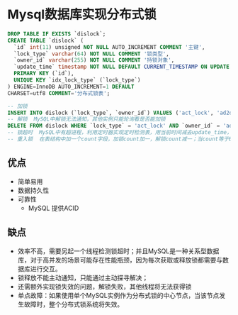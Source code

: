 # Mysql数据库实现分布式锁

```sql
DROP TABLE IF EXISTS `dislock`;
CREATE TABLE `dislock` (
  `id` int(11) unsigned NOT NULL AUTO_INCREMENT COMMENT '主键',
  `lock_type` varchar(64) NOT NULL COMMENT '锁类型',
  `owner_id` varchar(255) NOT NULL COMMENT '持锁对象',
  `update_time` timestamp NOT NULL DEFAULT CURRENT_TIMESTAMP ON UPDATE CURRENT_TIMESTAMP,
  PRIMARY KEY (`id`),
  UNIQUE KEY `idx_lock_type` (`lock_type`) 
) ENGINE=InnoDB AUTO_INCREMENT=1 DEFAULT
CHARSET=utf8 COMMENT='分布式锁表';

-- 加锁
INSERT INTO dislock (`lock_type`, `owner_id`) VALUES ('act_lock', 'ad2daf3');
-- 解锁  MySQL中解锁无法通知，其他实例只能轮询看是否能加锁
DELETE FROM dislock WHERE `lock_type` = 'act_lock' AND `owner_id` = 'ad2daf3';
-- 锁超时  MySQL中有超进程，利用定时器实现定时检测表，用当前时间减去update_time，如果超过最大持锁时间，就主动删除这条记录（释放锁）
-- 重入锁  在表结构中加一个count字段，加锁count加一，解锁count减一；当count等于0时删除数据（解锁）
```

## 优点
+ 简单易用
+ 数据持久性
+ 可靠性
    + MySQL 提供ACID
    
## 缺点
+ 效率不高，需要另起一个线程检测锁超时；并且MySQL是一种关系型数据库，对于高并发的场景可能存在性能瓶颈，因为每次获取或释放锁都需要与数据库进行交互。
+ 锁释放不能主动通知，只能通过主动探寻解决；
+ 还需额外实现锁失效的问题，解锁失败，其他线程将无法获得锁
+ 单点故障：如果使用单个MySQL实例作为分布式锁的中心节点，当该节点发生故障时，整个分布式锁系统将失效。